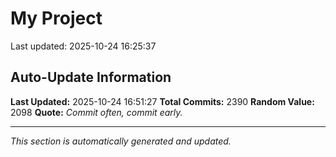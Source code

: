 # My Project


Last updated: 2025-10-24 16:25:37





























































































































































































































































































































































































































































































































































































































































































































































































































































































































































































































































































































































































































































































































































































































































































































































































































































































































































































































































































































































































































































































































































































































































































































































































































































































































































































































































































































































































































































































## Auto-Update Information

**Last Updated:** 2025-10-24 16:51:27
**Total Commits:** 2390
**Random Value:** 2098
**Quote:** _Commit often, commit early._

---
_This section is automatically generated and updated._